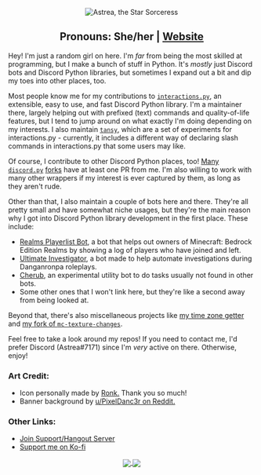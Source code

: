 <p align="center">
  <img src="https://user-images.githubusercontent.com/25420078/173216464-7e7e2435-95b7-4ee5-85bd-413088a2b4be.png" alt="Astrea, the Star Sorceress"/>
</p>
<h2 align="center">Pronouns: She/her | <a href="https://astrea.cc/">Website</a></h2>

Hey! I'm just a random girl on here. I'm *far* from being the most skilled at programming, but I make a bunch of stuff in Python. It's *mostly* just Discord bots and Discord Python libraries, but sometimes I expand out a bit and dip my toes into other places, too.

Most people know me for my contributions to [`interactions.py`](https://github.com/interactions-py/library), an extensible, easy to use, and fast Discord Python library. I'm a maintainer there, largely helping out with prefixed (text) commands and quality-of-life features, but I tend to jump around on what exactly I'm doing depending on my interests. I also maintain [`tansy`](https://github.com/AstreaTSS/tansy), which are a set of experiments for interactions.py - currently, it includes a different way of declaring slash commands in interactions.py that some users may like.

Of course, I contribute to other Discord Python places, too! [Many](https://github.com/Pycord-Development/pycord/pull/63) [`discord.py`](https://github.com/nextcord/nextcord/pull/147) [forks](https://github.com/iDevision/enhanced-discord.py/commit/fcb2d707a1445fefb22311dc5ffe1b47d0b9bf55) have at least one PR from me. I'm also willing to work with many other wrappers if my interest is ever captured by them, as long as they aren't rude.

Other than that, I also maintain a couple of bots here and there. They're all pretty small and have somewhat niche usages, but they're the main reason why I got into Discord Python library development in the first place.
These include:
- [Realms Playerlist Bot](https://github.com/AstreaTSS/RealmsPlayerlistBot), a bot that helps out owners of Minecraft: Bedrock Edition Realms by showing a log of players who have joined and left.
- [Ultimate Investigator](https://github.com/AstreaTSS/UltimateInvestigator), a bot made to help automate investigations during Danganronpa roleplays.
- [Cherub](https://github.com/AstreaTSS/Cherub), an experimental utility bot to do tasks usually not found in other bots.
- Some other ones that I won't link here, but they're like a second away from being looked at.

Beyond that, there's also miscellaneous projects like [my time zone getter](https://github.com/AstreaTSS/GetTimeZone) and [my fork of `mc-texture-changes`](https://github.com/AstreaTSS/mc-texture-changes).

Feel free to take a look around my repos! If you need to contact me, I'd prefer Discord (Astrea#7171) since I'm *very* active on there. Otherwise, enjoy!

### Art Credit:
- Icon personally made by [Ronk.](https://twitter.com/BonkRonk) Thank you so much!
- Banner background by [u/PixelDanc3r on Reddit.](https://www.reddit.com/r/PixelArt/comments/os688k/a_little_animation_of_my_old_drawing/)

### Other Links:
* [Join Support/Hangout Server](https://discord.gg/NSdetwGjpK)
* [Support me on Ko-fi](https://ko-fi.com/astreatss)

<p align="center">
  <a href="https://github.com/AstreaTSS">
    <img align="center" src="https://github-readme-stats.vercel.app/api?username=AstreaTSS&show_icons=true&hide_rank=true&theme=material-palenight&count_private=true" />
  </a>
  <a href="https://github.com/AstreaTSS">
    <img align="center" src="https://github-readme-stats.vercel.app/api/top-langs/?username=AstreaTSS&layout=compact&exclude_repo=DH-Season-6-Archive,PD-Season-1-Archive,PD-Season-2-Archive,DH-Season-7-Archive,DH-Season-8-Archive,DHGeneralArchive,PD-Season-3-Archive,MD-Season-1-Archive,DH-Season-9-Archive&theme=material-palenight" />
  </a>
</p>
